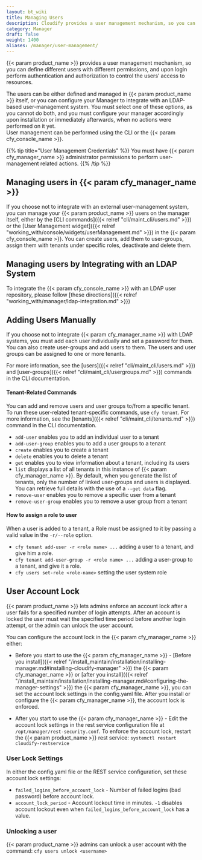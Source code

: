 ```yaml
---
layout: bt_wiki
title: Managing Users
description: Cloudify provides a user management mechanism, so you can define different users with different permissions, and upon login perform authentication and authorization to control the users’ access to resources.
category: Manager
draft: false
weight: 1400
aliases: /manager/user-management/
---
```

{{< param product_name >}} provides a user management mechanism, so you can define different users with different permissions, and upon login perform authentication and authorization to control the users’ access to resources.

The users can be either defined and managed in {{< param product_name >}} itself, or you can configure your Manager to integrate with an LDAP-based user-management system.
You must select one of these options, as you cannot do both, and you must configure your manager accordingly upon installation or immediately afterwards, when no actions were performed on it yet.  
User management can be performed using the CLI or the {{< param cfy_console_name >}}.

{{% tip title="User Management Credentials" %}}
You must have {{< param cfy_manager_name >}} administrator permissions to perform user-management related actions.
{{% /tip %}}

## Managing users in {{< param cfy_manager_name >}}
If you choose not to integrate with an external user-management system, you can manage your {{< param product_name >}} users on the manager itself, either by the [CLI commands]({{< relref "cli/maint_cli/users.md" >}}) or the [User Management widget]({{< relref "working_with/console/widgets/userManagement.md" >}}) in the {{< param cfy_console_name >}}. You can create users, add them to user-groups, assign them with tenants under specific roles, deactivate and delete them.

## Managing users by Integrating with an LDAP System
To integrate the {{< param cfy_console_name >}} with an LDAP user repository, please follow [these directions]({{< relref "working_with/manager/ldap-integration.md" >}})



## Adding Users Manually
If you choose not to integrate {{< param cfy_manager_name >}} with LDAP systems, you must add each user individually and set a password for them. You can also create user-groups and add users to them. The users and user groups can be assigned to one or more tenants.

For more information, see the [users]({{< relref "cli/maint_cli/users.md" >}}) and [user-groups]({{< relref "cli/maint_cli/usergroups.md" >}}) commands in the CLI documentation.

#### Tenant-Related Commands

You can add and remove users and user groups to/from a specific tenant. To run these user-related tenant-specific commands, use `cfy tenant`. For more information, see the [tenants]({{< relref "cli/maint_cli/tenants.md" >}}) command in the CLI documentation.

- `add-user` enables you to add an individual user to a tenant
- `add-user-group` enables you to add a user groups to a tenant
- `create` enables you to create a tenant
- `delete` enables you to delete a tenant
- `get` enables you to view information about a tenant, including its users
- `list` displays a list of all tenants in this instance of {{< param cfy_manager_name >}}. By default, when you generate the list of tenants, only the number of linked user-groups and users is displayed. You can retrieve full details with the use of a `--get data` flag.
- `remove-user` enables you to remove a specific user from a tenant
- `remove-user-group` enables you to remove a user group from a tenant

#### How to assign a role to user

When a user is added to a tenant, a Role must be assigned to it by passing a valid value in the `-r/--role` option.

- `cfy tenant add-user -r <role name> ...` adding a user to a tenant, and give him a role.
- `cfy tenant add-user-group -r <role name> ...` adding a user-group to a tenant, and give it a role.
- `cfy users set-role <role-name>` setting the user system role

## User Account Lock

{{< param product_name >}} lets admins enforce an account lock after a user fails for a specified number of login attempts. After an account is locked the user must wait the specified time period before another login attempt, or the admin can unlock the user account.

You can configure the account lock in the {{< param cfy_manager_name >}} either:

* Before you start to use the {{< param cfy_manager_name >}} - [Before you install]({{< relref "/install_maintain/installation/installing-manager.md#installing-cloudify-manager" >}}) the {{< param cfy_manager_name >}} or [after you install]({{< relref "/install_maintain/installation/installing-manager.md#configuring-the-manager-settings" >}}) the {{< param cfy_manager_name >}}, you can set the account lock settings in the config.yaml file. After you install or configure the {{< param cfy_manager_name >}}, the account lock is enforced.

* After you start to use the {{< param cfy_manager_name >}} - Edit the account lock settings in the rest service configuration file at `/opt/manager/rest-security.conf`. To enforce the account lock, restart the {{< param product_name >}} rest service: `systemctl restart cloudify-restservice`

### User Lock Settings

In either the config.yaml file or the REST service configuration, set these account lock settings:

* `failed_logins_before_account_lock` - Number of failed logins (bad password) before account lock.
* `account_lock_period` - Account lockout time in minutes. `-1` disables account lockout even when `failed_logins_before_account_lock` has a value.

### Unlocking a user

{{< param product_name >}} admins can unlock a user account with the command: `cfy users unlock <username>`
